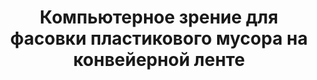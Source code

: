 <h1 align="center">Компьютерное зрение для фасовки пластикового мусора на конвейерной ленте <font size="7"></a></h1>

